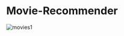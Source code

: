 # Movie-Recommender
![movies1](https://github.com/shanukumar007/Movie-Recommender/assets/144050399/88df4512-4da2-41dc-bc8d-0b2d8734afb8)
